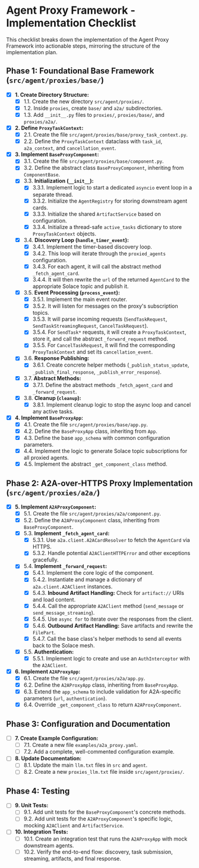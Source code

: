 # Agent Proxy Framework - Implementation Checklist

This checklist breaks down the implementation of the Agent Proxy Framework into actionable steps, mirroring the structure of the implementation plan.

## Phase 1: Foundational Base Framework (`src/agent/proxies/base/`)

-   [x] **1. Create Directory Structure:**
    -   [x] 1.1. Create the new directory `src/agent/proxies/`.
    -   [x] 1.2. Inside `proxies`, create `base/` and `a2a/` subdirectories.
    -   [x] 1.3. Add `__init__.py` files to `proxies/`, `proxies/base/`, and `proxies/a2a/`.

-   [x] **2. Define `ProxyTaskContext`:**
    -   [x] 2.1. Create the file `src/agent/proxies/base/proxy_task_context.py`.
    -   [x] 2.2. Define the `ProxyTaskContext` dataclass with `task_id`, `a2a_context`, and `cancellation_event`.

-   [x] **3. Implement `BaseProxyComponent`:**
    -   [x] 3.1. Create the file `src/agent/proxies/base/component.py`.
    -   [x] 3.2. Define the abstract class `BaseProxyComponent`, inheriting from `ComponentBase`.
    -   [x] 3.3. **Initialization (`__init__`):**
        -   [x] 3.3.1. Implement logic to start a dedicated `asyncio` event loop in a separate thread.
        -   [x] 3.3.2. Initialize the `AgentRegistry` for storing downstream agent cards.
        -   [x] 3.3.3. Initialize the shared `ArtifactService` based on configuration.
        -   [x] 3.3.4. Initialize a thread-safe `active_tasks` dictionary to store `ProxyTaskContext` objects.
    -   [x] 3.4. **Discovery Loop (`handle_timer_event`):**
        -   [x] 3.4.1. Implement the timer-based discovery loop.
        -   [x] 3.4.2. This loop will iterate through the `proxied_agents` configuration.
        -   [x] 3.4.3. For each agent, it will call the abstract method `_fetch_agent_card`.
        -   [x] 3.4.4. It will then rewrite the `url` of the returned `AgentCard` to the appropriate Solace topic and publish it.
    -   [x] 3.5. **Event Processing (`process_event`):**
        -   [x] 3.5.1. Implement the main event router.
        -   [x] 3.5.2. It will listen for messages on the proxy's subscription topics.
        -   [x] 3.5.3. It will parse incoming requests (`SendTaskRequest`, `SendTaskStreamingRequest`, `CancelTaskRequest`).
        -   [x] 3.5.4. For `SendTask*` requests, it will create a `ProxyTaskContext`, store it, and call the abstract `_forward_request` method.
        -   [x] 3.5.5. For `CancelTaskRequest`, it will find the corresponding `ProxyTaskContext` and set its `cancellation_event`.
    -   [x] 3.6. **Response Publishing:**
        -   [x] 3.6.1. Create concrete helper methods (`_publish_status_update`, `_publish_final_response`, `_publish_error_response`).
    -   [x] 3.7. **Abstract Methods:**
        -   [x] 3.7.1. Define the abstract methods `_fetch_agent_card` and `_forward_request`.
    -   [x] 3.8. **Cleanup (`cleanup`):**
        -   [x] 3.8.1. Implement cleanup logic to stop the async loop and cancel any active tasks.

-   [x] **4. Implement `BaseProxyApp`:**
    -   [x] 4.1. Create the file `src/agent/proxies/base/app.py`.
    -   [x] 4.2. Define the `BaseProxyApp` class, inheriting from `App`.
    -   [x] 4.3. Define the base `app_schema` with common configuration parameters.
    -   [x] 4.4. Implement the logic to generate Solace topic subscriptions for all proxied agents.
    -   [x] 4.5. Implement the abstract `_get_component_class` method.

## Phase 2: A2A-over-HTTPS Proxy Implementation (`src/agent/proxies/a2a/`)

-   [x] **5. Implement `A2AProxyComponent`:**
    -   [x] 5.1. Create the file `src/agent/proxies/a2a/component.py`.
    -   [x] 5.2. Define the `A2AProxyComponent` class, inheriting from `BaseProxyComponent`.
    -   [x] 5.3. **Implement `_fetch_agent_card`:**
        -   [x] 5.3.1. Use `a2a.client.A2ACardResolver` to fetch the `AgentCard` via HTTPS.
        -   [x] 5.3.2. Handle potential `A2AClientHTTPError` and other exceptions gracefully.
    -   [x] 5.4. **Implement `_forward_request`:**
        -   [x] 5.4.1. Implement the core logic of the component.
        -   [x] 5.4.2. Instantiate and manage a dictionary of `a2a.client.A2AClient` instances.
        -   [x] 5.4.3. **Inbound Artifact Handling:** Check for `artifact://` URIs and load content.
        -   [x] 5.4.4. Call the appropriate `A2AClient` method (`send_message` or `send_message_streaming`).
        -   [x] 5.4.5. Use `async for` to iterate over the responses from the client.
        -   [x] 5.4.6. **Outbound Artifact Handling:** Save artifacts and rewrite the `FilePart`.
        -   [x] 5.4.7. Call the base class's helper methods to send all events back to the Solace mesh.
    -   [x] 5.5. **Authentication:**
        -   [x] 5.5.1. Implement logic to create and use an `AuthInterceptor` with the `A2AClient`.

-   [x] **6. Implement `A2AProxyApp`:**
    -   [x] 6.1. Create the file `src/agent/proxies/a2a/app.py`.
    -   [x] 6.2. Define the `A2AProxyApp` class, inheriting from `BaseProxyApp`.
    -   [x] 6.3. Extend the `app_schema` to include validation for A2A-specific parameters (`url`, `authentication`).
    -   [x] 6.4. Override `_get_component_class` to return `A2AProxyComponent`.

## Phase 3: Configuration and Documentation

-   [ ] **7. Create Example Configuration:**
    -   [ ] 7.1. Create a new file `examples/a2a_proxy.yaml`.
    -   [ ] 7.2. Add a complete, well-commented configuration example.

-   [ ] **8. Update Documentation:**
    -   [ ] 8.1. Update the main `llm.txt` files in `src` and `agent`.
    -   [ ] 8.2. Create a new `proxies_llm.txt` file inside `src/agent/proxies/`.

## Phase 4: Testing

-   [ ] **9. Unit Tests:**
    -   [ ] 9.1. Add unit tests for the `BaseProxyComponent`'s concrete methods.
    -   [ ] 9.2. Add unit tests for the `A2AProxyComponent`'s specific logic, mocking `A2AClient` and `ArtifactService`.

-   [ ] **10. Integration Tests:**
    -   [ ] 10.1. Create an integration test that runs the `A2AProxyApp` with mock downstream agents.
    -   [ ] 10.2. Verify the end-to-end flow: discovery, task submission, streaming, artifacts, and final response.
